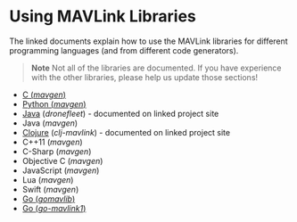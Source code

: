# Using MAVLink Libraries

The linked documents explain how to use the MAVLink libraries for different programming languages (and from different code generators).

> **Note** Not all of the libraries are documented. If you have experience with the other libraries, please help us update those sections!

* [C (*mavgen*)](../mavgen_c/README.md)
* [Python (*mavgen*)](../mavgen_python/README.md)
* [Java](https://github.com/dronefleet/mavlink) (*dronefleet*) - documented on linked project site
* Java (*mavgen*)
* [Clojure](https://github.com/WickedShell/clj-mavlink) (*clj-mavlink*) - documented on linked project site
* C++11 (*mavgen*)
* C-Sharp (*mavgen*)
* Objective C (*mavgen*)
* JavaScript (*mavgen*)
* Lua (*mavgen*)
* Swift (*mavgen*)
* [Go (*gomavlib*)](https://pkg.go.dev/github.com/aler9/gomavlib)
* [Go (*go-mavlink1*)](https://github.com/mgr9525/go-mavlink1)